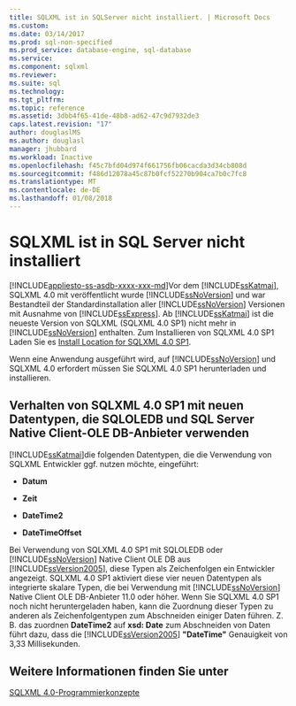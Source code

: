 ```yaml
---
title: SQLXML ist in SQLServer nicht installiert. | Microsoft Docs
ms.custom: 
ms.date: 03/14/2017
ms.prod: sql-non-specified
ms.prod_service: database-engine, sql-database
ms.service: 
ms.component: sqlxml
ms.reviewer: 
ms.suite: sql
ms.technology: 
ms.tgt_pltfrm: 
ms.topic: reference
ms.assetid: 3dbb4f65-41de-48b8-ad62-47c9d7932de3
caps.latest.revision: "17"
author: douglaslMS
ms.author: douglasl
manager: jhubbard
ms.workload: Inactive
ms.openlocfilehash: f45c7bfd04d974f661756fb06cacda3d34cb808d
ms.sourcegitcommit: f486d12078a45c87b0fcf52270b904ca7b0c7fc8
ms.translationtype: MT
ms.contentlocale: de-DE
ms.lasthandoff: 01/08/2018
---
```

# <a name="sqlxml-is-not-installed-in-sql-server"></a>SQLXML ist in SQL Server nicht installiert
[!INCLUDE[appliesto-ss-asdb-xxxx-xxx-md](../../includes/appliesto-ss-asdb-xxxx-xxx-md.md)]Vor dem [!INCLUDE[ssKatmai](../../includes/sskatmai-md.md)], SQLXML 4.0 mit veröffentlicht wurde [!INCLUDE[ssNoVersion](../../includes/ssnoversion-md.md)] und war Bestandteil der Standardinstallation aller [!INCLUDE[ssNoVersion](../../includes/ssnoversion-md.md)] Versionen mit Ausnahme von [!INCLUDE[ssExpress](../../includes/ssexpress-md.md)]. Ab [!INCLUDE[ssKatmai](../../includes/sskatmai-md.md)] ist die neueste Version von SQLXML (SQLXML 4.0 SP1) nicht mehr in [!INCLUDE[ssNoVersion](../../includes/ssnoversion-md.md)] enthalten. Zum Installieren von SQLXML 4.0 SP1 Laden Sie es [Install Location for SQLXML 4.0 SP1](https://www.microsoft.com/en-us/download/details.aspx?id=30403).  
  
 Wenn eine Anwendung ausgeführt wird, auf [!INCLUDE[ssNoVersion](../../includes/ssnoversion-md.md)] und SQLXML 4.0 erfordert müssen Sie SQLXML 4.0 SP1 herunterladen und installieren.  
  
## <a name="sqlxml-40-sp1-behavior-with-new-data-types-using-sqloledb-and-sql-server-native-client-ole-db-provider"></a>Verhalten von SQLXML 4.0 SP1 mit neuen Datentypen, die SQLOLEDB und SQL Server Native Client-OLE DB-Anbieter verwenden  
 [!INCLUDE[ssKatmai](../../includes/sskatmai-md.md)]die folgenden Datentypen, die die Verwendung von SQLXML Entwickler ggf. nutzen möchte, eingeführt:  
  
-   **Datum**  
  
-   **Zeit**  
  
-   **DateTime2**  
  
-   **DateTimeOffset**  
  
 Bei Verwendung von SQLXML 4.0 SP1 mit SQLOLEDB oder [!INCLUDE[ssNoVersion](../../includes/ssnoversion-md.md)] Native Client OLE DB aus [!INCLUDE[ssVersion2005](../../includes/ssversion2005-md.md)], diese Typen als Zeichenfolgen ein Entwickler angezeigt. SQLXML 4.0 SP1 aktiviert diese vier neuen Datentypen als integrierte skalare Typen, die bei Verwendung mit [!INCLUDE[ssNoVersion](../../includes/ssnoversion-md.md)] Native Client OLE DB-Anbieter 11.0 oder höher. Wenn Sie SQLXML 4.0 SP1 noch nicht heruntergeladen haben, kann die Zuordnung dieser Typen zu anderen als Zeichenfolgentypen zum Abschneiden einiger Daten führen. Z. B. das zuordnen **DateTime2** auf **xsd: Date** zum Abschneiden von Daten führt dazu, dass die [!INCLUDE[ssVersion2005](../../includes/ssversion2005-md.md)] **"DateTime"** Genauigkeit von 3,33 Millisekunden.  
  
## <a name="see-also"></a>Weitere Informationen finden Sie unter  
 [SQLXML 4.0-Programmierkonzepte](../../relational-databases/sqlxml/sqlxml-4-0-programming-concepts.md)  
  
  
